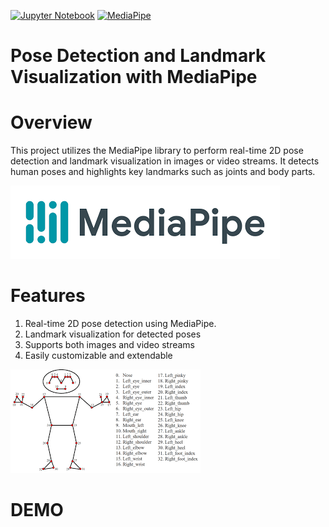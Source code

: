 [![Jupyter Notebook](https://img.shields.io/badge/Jupyter%20Notebook-%23F37626.svg?style=flat&logo=jupyter&logoColor=white)](https://jupyter.org/)
[![MediaPipe](https://img.shields.io/badge/Hugging%20Face-%2334D058.svg?style=flat&logo=hugging-face&logoColor=white)](https://developers.google.com/mediapipe)


# Pose Detection and Landmark Visualization with MediaPipe

# Overview

This project utilizes the MediaPipe library to perform real-time 2D pose detection and landmark visualization in images or video streams.
It detects human poses and highlights key landmarks such as joints and body parts.

![Inputs](Mediapipe.png)

# Features

1) Real-time 2D pose detection using MediaPipe.
2) Landmark visualization for detected poses
3) Supports both images and video streams
4) Easily customizable and extendable

![Inputs](pose_Detection.png)

# DEMO



   


